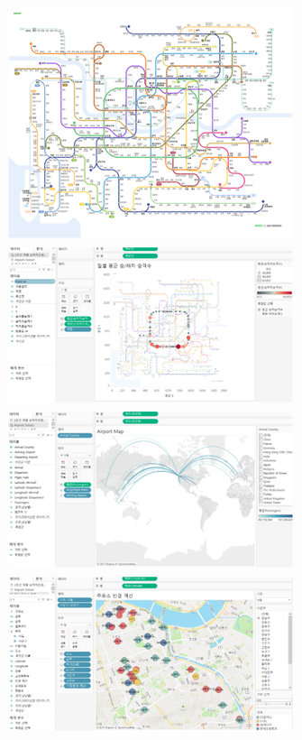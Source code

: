 ![subway](images/subway.jpg)

![image-20210320103927536](images/image-20210320103927536.png)

![image-20210320103941422](images/image-20210320103941422.png)

![image-20210320103955013](images/image-20210320103955013.png)